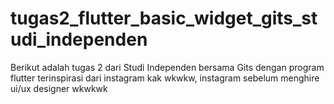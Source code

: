# tugas2_flutter_basic_widget_gits_studi_independen
 Berikut adalah tugas 2 dari Studi Independen bersama Gits dengan program flutter
terinspirasi dari instagram kak wkwkw, instagram sebelum menghire ui/ux designer wkwkwk

